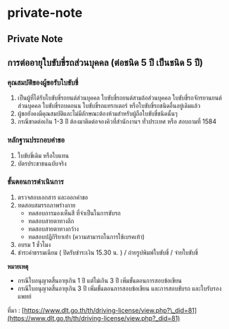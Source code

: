 # private-note

## Private Note

## การต่ออายุใบขับขี่รถส่วนบุคคล \(ต่อชนิด 5 ปี เป็นชนิด 5 ปี\)

### คุณสมบัติของผู้ขอรับใบขับขี่

1. เป็นผู้ที่ได้รับใบขับขี่รถยนต์ส่วนบุคคล ใบขับขี่รถยนต์สามล้อส่วนบุคคล ใบขับขี่รถจักรยานยนต์ส่วนบุคคล ใบขับขี่รถบดถนน ใบขับขี่รถแทรกเตอร์ หรือใบขับขี่รถชนิดอื่นอยู่เดิมแล้ว
2. ผู้ขอยังคงมีคุณสมบัติและไม่มีลักษณะต้องห้ามสำหรับผู้ถือใบขับขี่ชนิดนั้นๆ
3. กรณีขาดต่อเกิน 1-3 ปี ต้องมาติดต่อจองคิวที่สำนักงานฯ ทั่วประเทศ หรือ สอบถามที่ 1584

### หลักฐานประกอบคำขอ

1. ใบขับขี่เดิม หรือใบแทน
2. บัตรประชาชนฉบับจริง

### ขั้นตอนการดำเนินการ

1. ตรวจสอบเอกสาร และออกคำขอ
2. ทดสอบสมรรถภาพร่างกาย
   * ทดสอบการมองเห็นสี ที่จำเป็นในการขับรถ
   * ทดสอบสายตาทางลึก
   * ทดสอบสายตาทางกว้าง
   * ทดสอบปฎิกิริยาเท้า \(ความสามารถในการใช้เบรคเท้า\)
3. อบรม 1 ชั่วโมง
4. ชำระค่าธรรมเนียม \( ปิดรับชำระเงิน 15.30 น. \)  / ถ่ายรูปพิมพ์ใบขับขี่ / จ่ายใบขับขี่

**หมายเหตุ**

* กรณีใบอนุญาตสิ้นอายุเกิน 1 ปี แต่ไม่เกิน 3 ปี เพิ่มขั้นตอนการสอบข้อเขียน
* กรณีใบอนุญาตสิ้นอายุเกิน 3 ปี เพิ่มขั้นตอนการสอบข้อเขียน และการสอบขับรถ และใบรับรองแพทย์

ที่มา : [https://www.dlt.go.th/th/driving-license/view.php?\_did=81](https://www.dlt.go.th/th/driving-license/view.php?_did=81) 

<!--stackedit_data:
eyJoaXN0b3J5IjpbMTQ1NDM0NjE1MCwxNTczNDQ3NTk3XX0=
-->